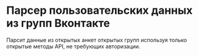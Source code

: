 # Парсер пользовательских данных из групп Вконтакте
Парсит данные из открытых анкет открытых групп используя только открытые методы API, не требующих авторизации.
